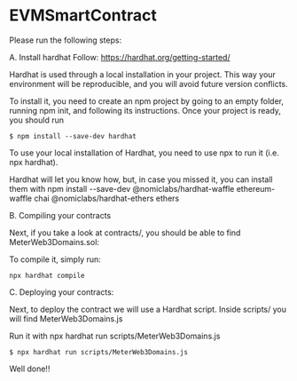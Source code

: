 # EVMSmartContract

Please run the following steps:

A. Install hardhat
Follow: https://hardhat.org/getting-started/

Hardhat is used through a local installation in your project. This way your environment will be reproducible, and you will avoid future version conflicts.

To install it, you need to create an npm project by going to an empty folder, running npm init, and following its instructions. Once your project is ready, you should run

```
$ npm install --save-dev hardhat
```

To use your local installation of Hardhat, you need to use npx to run it (i.e. npx hardhat).

Hardhat will let you know how, but, in case you missed it, you can install them with npm install --save-dev @nomiclabs/hardhat-waffle ethereum-waffle chai @nomiclabs/hardhat-ethers ethers

B. Compiling your contracts

Next, if you take a look at contracts/, you should be able to find MeterWeb3Domains.sol:

To compile it, simply run:

```
npx hardhat compile
```

C. Deploying your contracts:

Next, to deploy the contract we will use a Hardhat script. Inside scripts/ you will find MeterWeb3Domains.js

Run it with npx hardhat run scripts/MeterWeb3Domains.js

```
$ npx hardhat run scripts/MeterWeb3Domains.js
```

Well done!!

